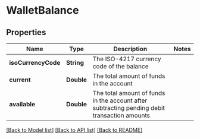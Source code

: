 # WalletBalance

## Properties
Name | Type | Description | Notes
------------ | ------------- | ------------- | -------------
**isoCurrencyCode** | **String** | The ISO-4217 currency code of the balance | 
**current** | **Double** | The total amount of funds in the account | 
**available** | **Double** | The total amount of funds in the account after subtracting pending debit transaction amounts | 

[[Back to Model list]](../README.md#documentation-for-models) [[Back to API list]](../README.md#documentation-for-api-endpoints) [[Back to README]](../README.md)


